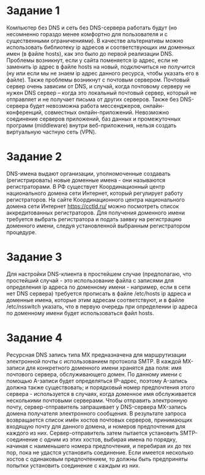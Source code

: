 # Задание 1
Компьютер без DNS и сеть без DNS-сервера работать будут (но несомненно гораздо менее комфортно для пользователя и с существенными ограничениями). В качестве альтернативы можно использовать библиотеку ip адресов и соответствующих им доменных имен (в файле hosts), как это было до первой реализации DNS. Проблемы возникнут, если у сайта поменяется ip адрес, если не заменить ip адрес в файле hosts на новый, подключиться не получится (ну или если мы не знаем ip адрес данного ресурса, чтобы указать его в файле). Также проблемы возникнут с почтовым сервером. Почтовый сервер очень зависим от DNS, и случай, когда почтовому серверу не нужен DNS сервер – когда это локальный почтовый сервер, который не отправляет и не получает письма от других серверов. Также без DNS-сервера будет невозможна работа мессенджеров, онлайн-конференций, совместных онлайн-приложений. Невозможно соединение серверов приложений, баз данных и промежуточных программ (middleware) внутри веб-приложения, нельзя создать виртуальную частную сеть (VPN).
# Задание 2
DNS-имена выдают организации, уполномоченные создавать (регистрировать) новые доменные имена - они называются регистраторами.
В РФ существует Координационный центр национального домена сети Интернет, который регулирует работу регистраторов. На сайте Координационного центра национального домена сети Интернет https://cctld.ru/ можно посмотреть список аккредитованных регистраторов. Для получения доменного имени требуется выбрать регистратора и подать заявку на регистрацию доменного имени, следуя установленной выбранным регистратором процедуре.
# Задание 3
Для настройки DNS-клиента в простейшем случае (предполагаю, что простейший случай - это использование файла с записями для определения ip адреса по доменному имени - например, если в сети нет DNS сервера) требуется прописать в файле /etc/hosts ip адреса и доменные имена, которые этим адресам соответствуют, и в файле /etc/nsswitch указать, что в первую очередь при определении ip адреса по доменному имени будет использоваться файл hosts.
# Задание 4
Ресурсная DNS запись типа MX предназначена для маршрутизации электронной почты с использованием протокола SMTP. В каждой MX-записи для конкретного доменного имени 
хранятся два поля: имя почтового сервера, обслуживающего домен. По данному имени с помощью A-записи будет определяться IP-адрес, поэтому A-запись должна также 
существовать; и порядковый номер предпочтения этого сервера - используется в случаях, когда доменное имя обслуживается несколькими почтовыми серверами.
Чтобы отправить электронную почту, сервер-отправитель запрашивает у DNS-сервера MX-запись домена получателя электронного сообщения.
В результате запроса возвращается список имён хостов почтовых серверов, принимающих входящую почту для данного домена, и номеров предпочтения для каждого из них.
Сервер-отправитель затем пытается установить SMTP-соединение с одним из этих хостов, выбирая имена по порядку, начиная с наименьшего номера предпочтения,
и перебирая их до тех пор, пока не удастся установить соединение. Если имеется несколько хостов с одинаковым предпочтением, то должны быть предприняты попытки
установить соединение с каждым из них.
